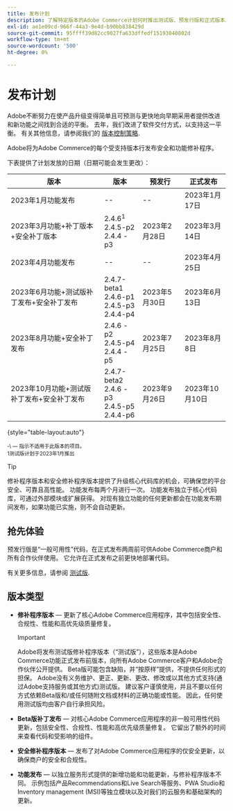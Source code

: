 ```yaml
---
title: 发布计划
description: 了解特定版本的Adobe Commerce计划何时推出测试版、预发行版和正式版本。
exl-id: ae1e09cd-966f-44a3-9e4d-b90bb838429d
source-git-commit: 95ffff39d82cc9027fa633dffedf15193040802d
workflow-type: tm+mt
source-wordcount: '500'
ht-degree: 0%

---
```


# 发布计划

Adobe不断努力在使产品升级变得简单且可预测与更快地向早期采用者提供改进和新功能之间找到合适的平衡。 去年，我们改进了软件交付方式，以支持这一平衡。 有关其他信息，请参阅我们的 [版本控制策略](versioning-policy.md).

Adobe将为Adobe Commerce的每个受支持版本行发布安全和功能修补程序。

下表提供了计划发放的日期（日期可能会发生更改）：

| 版本 | 版本 | 预发行 | 正式发布 |
|--------------------------------------------------------------------|-------------------------------------------------|--------------------|----------------------|
| 2023年1月功能发布 | \-\- | \-\- | 2023年1月17日 |
| 2023年3月功能+补丁版本+安全补丁版本 | 2.4.6<sup>1</sup><br>2.4.5-p2<br>2.4.4 - p3 | 2023年2月28日 | 2023年3月14日 |
| 2023年4月功能发布 | \-\- | \-\- | 2023年4月25日 |
| 2023年6月功能+测试版补丁发布+安全补丁发布 | 2.4.7-beta1<br>2.4.6-p1<br>2.4.5-p3<br>2.4.4-p4 | 2023年5月30日 | 2023年6月13日 |
| 2023年8月功能+安全补丁发布 | 2.4.6 - p2<br>2.4.5-p4<br>2.4.4 - p5 | 2023年7月25日 | 2023年8月8日 |
| 2023年10月功能+测试版补丁发布+安全补丁发布 | 2.4.7-beta2<br>2.4.6 - p3<br>2.4.5-p5<br>2.4.4-p6 | 2023年9月26日 | 2023年10月10日 |

{style="table-layout:auto"}

<sup>\-\ — 指示不适用于此版本的项目。</sup><br>
<sup>1测试版计划于2023年1月推出</sup><br>

>[!TIP]
>
>修补程序版本和安全修补程序版本提供了升级核心代码库的机会，可确保您的平台安全、可靠且高性能。 功能发布每两个月进行一次。 功能发布独立于核心代码库，可通过外部模块或扩展获得。 对现有独立功能的任何更新都会在功能发布期间发布，如果功能已实施，则不会自动更新。

## 抢先体验

预发行版是“一般可用性”代码，在正式发布两周前可供Adobe Commerce商户和所有合作伙伴使用。 它允许在正式发布之前更快地部署代码。

有关更多信息，请参阅 [测试版](beta.md).

## 版本类型

- **修补程序版本** — 更新了核心Adobe Commerce应用程序，其中包括安全性、合规性、性能和高优先级质量修复。

   >[!IMPORTANT]
   >
   >Adobe将发布测试版修补程序版本（“测试版”），这些版本是Adobe Commerce功能正式发布前版本，向所有Adobe Commerce客户和Adobe合作伙伴公开提供。 Beta版可能包含缺陷，并“按原样”提供，不提供任何形式的担保。 Adobe没有义务维护、更正、更新、更改、修改或以其他方式支持(通过Adobe支持服务或其他方式)测试版。 建议客户谨慎使用，并且不要以任何方式依赖Beta版和/或任何随附文档或材料的正确功能或性能。 因此，任何使用测试版均由客户自行承担风险。

- **Beta版补丁发布** — 对核心Adobe Commerce应用程序的非一般可用性代码更新，包括安全性、合规性、性能和高优先级质量修复。 它留出了额外的时间来查看代码和受影响的组件。
- **安全修补程序版本** — 发布了对Adobe Commerce应用程序的仅安全更新，以确保商户的安全和合规性。
- **功能发布** — 以独立服务形式提供的新增功能和功能更新，与修补程序版本不同。 示例包括产品Recommendations和Live Search等服务、PWA Studio和Inventory management (MSI)等独立模块以及对我们的云服务和基础架构的更新。
